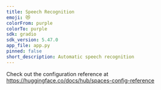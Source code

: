 ```yaml
---
title: Speech Recognition
emoji: 😻
colorFrom: purple
colorTo: purple
sdk: gradio
sdk_version: 5.47.0
app_file: app.py
pinned: false
short_description: Automatic speech recognition
---
```


Check out the configuration reference at https://huggingface.co/docs/hub/spaces-config-reference
